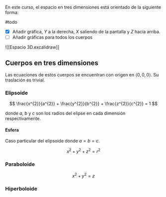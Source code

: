 En este curso, el espacio en tres dimensiones está orientado de la siguiente forma:

#todo
- [x] Añadir gráfica, $Y$ a la derecha, $X$ saliendo de la pantalla y $Z$ hacia arriba.
- [ ] Añadir gráficas para todos los cuerpos

![[Espacio 3D.excalidraw]]

## Cuerpos en tres dimensiones

Las ecuaciones de estos cuerpos se encuentran con origen en $\left< 0, 0, 0 \right>$. Su traslación es trivial.

### Elipsoide

$$
\frac{x^{2}}{a^{2}} + \frac{y^{2}}{b^{2}} + \frac{z^{2}}{c^{2}} = 1
$$

donde $a$, $b$ y $c$ son los radios del elipse en cada dimensión respectivamente.

#### Esfera

Caso particular del elipsoide donde $a = b = c$.

$$
x^{2} + y^{2} + z^{2} = r^{2}
$$

### Paraboloide

$$
x^{2} + y^{2} = z
$$

### Hiperboloide

